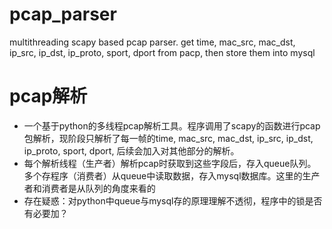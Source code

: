 # pcap_parser
multithreading scapy based pcap parser. get time, mac_src, mac_dst, ip_src, ip_dst, ip_proto, sport, dport from pacp, then store them into mysql

# pcap解析
- 一个基于python的多线程pcap解析工具。程序调用了scapy的函数进行pcap包解析，现阶段只解析了每一帧的time, mac_src, mac_dst, ip_src, ip_dst, ip_proto, sport, dport, 后续会加入对其他部分的解析。
- 每个解析线程（生产者）解析pcap时获取到这些字段后，存入queue队列。多个存程序（消费者）从queue中读取数据，存入mysql数据库。这里的生产者和消费者是从队列的角度来看的 
- 存在疑惑：对python中queue与mysql存的原理理解不透彻，程序中的锁是否有必要加？
